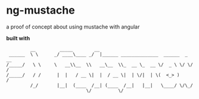 # ng-mustache
a proof of concept about using mustache with angular

**built with**

```
         __         _____        __
 ______  \ \      _/ ____\____ _/  |______ ______________  ______  _  __
/_____/   \ \     \   __\\__  \\   __\__  \\_  __ \_  __ \/  _ \ \/ \/ /
/_____/   / /      |  |   / __ \|  |  / __ \|  | \/|  | \(  <_> )     /
         /_/       |__|  (____  /__| (____  /__|   |__|   \____/ \/\_/
                              \/          \/
```
